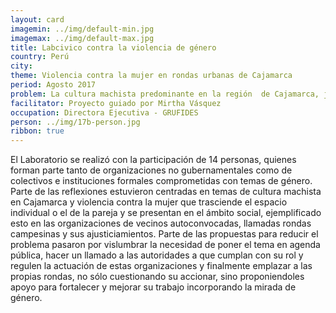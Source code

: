 ```yaml
---
layout: card
imagemin: ../img/default-min.jpg
imagemax: ../img/default-max.jpg
title: Labcivico contra la violencia de género
country: Perú
city:
theme: Violencia contra la mujer en rondas urbanas de Cajamarca
period: Agosto 2017
problem: La cultura machista predominante en la región  de Cajamarca, justifica y naturaliza la violencia contra la mujer en espacios como las rondas urbanas.
facilitator: Proyecto guiado por Mirtha Vásquez
occupation: Directora Ejecutiva - GRUFIDES
person: ../img/17b-person.jpg
ribbon: true
---
```


El Laboratorio se realizó con la participación de 14 personas, quienes forman parte tanto de organizaciones no gubernamentales como de colectivos e instituciones formales comprometidas con temas de género. Parte de las reflexiones estuvieron centradas en temas de cultura machista en Cajamarca y violencia contra la mujer que trasciende el espacio individual o el de la pareja y se presentan en el ámbito social, ejemplificado esto en las organizaciones de vecinos autoconvocadas, llamadas rondas campesinas y sus ajusticiamientos. Parte de las propuestas para reducir el problema pasaron por vislumbrar la necesidad de poner el tema en agenda pública, hacer un llamado a las autoridades a que cumplan con su rol y regulen la actuación de estas organizaciones y finalmente emplazar a las propias rondas, no sólo cuestionando su accionar, sino proponiendoles apoyo para fortalecer y mejorar su trabajo incorporando la mirada de género.
